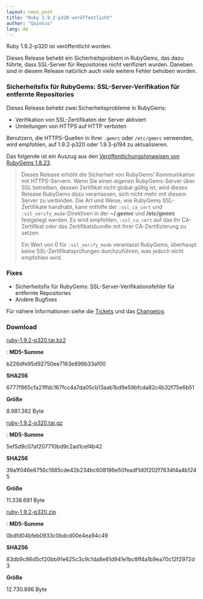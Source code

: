 ```yaml
---
layout: news_post
title: "Ruby 1.9.2-p320 veröffentlicht"
author: "Quintus"
lang: de
---
```


Ruby 1.9.2-p320 ist veröffentlicht worden.

Dieses Release behebt ein Sicherheitsproblem in RubyGems, das dazu
führte, dass SSL-Server für Repositories nicht verifiziert wurden.
Daneben sind in diesem Release natürlich auch viele weitere Fehler
behoben worden.

### Sicherheitsfix für RubyGems: SSL-Server-Verifikation für entfernte Repositories

Dieses Release behebt zwei Sicherheitsprobleme in RubyGems:

* Verifikation von SSL-Zertifikaten der Server aktiviert
* Umleitungen von HTTPS auf HTTP verboten

Benutzern, die HTTPS-Quellen in ihrer `.gemrc` oder `/etc/gemrc`
verwenden, wird empfohlen, auf 1.9.2-p320 oder 1.9.3-p194 zu
aktualisieren.

Das folgende ist ein Auszug aus den [Veröffentlichungshinweisen von
RubyGems 1.8.23][1].

> Dieses Release erhöht die Sicherheit von RubyGems’ Kommunikation mit
> HTTPS-Servern. Wenn Sie einen eigenen RubyGems-Server über SSL
> betreiben, dessen Zertifikat nicht global gültig ist, wird dieses
> Release RubyGems dazu veranlassen, sich nicht mehr mit diesem Server
> zu verbinden.
> Die Art und Weise, wie RubyGems SSL-Zertifikate handhabt, kann
> mithilfe der `:ssl_ca_cert` und `:ssl_verify_mode`-Direktiven in der
> **~/.gemrc** und **/etc/gemrc** festgelegt werden. Es wird empfohlen,
> `:ssl_ca_cert` auf das Ihr CA-Zertifikat oder das Zertifikatsbundle
> mit Ihrer CA-Zertifizierung zu setzen.
> 
> Ein Wert von 0 für `:ssl_verify_mode` veranlasst RubyGems, überhaupt
> keine SSL-Zertifikatsprüfungen durchzuführen, was jedoch nicht
> empfohlen wird.

### Fixes

* Sicherheitsfix für RubyGems: SSL-Server-Verifikationsfehler für
  entfernte Repositories
* Andere Bugfixes

Für nähere Informationen siehe die [Tickets][2] und das [Changelog][3].

### Download

[ruby-1.9.2-p320.tar.bz2][4]

: **MD5-Summe**

  b226dfe95d92750ee7163e899b33af00

  **SHA256**

  6777f865cfa21ffdc167fcc4a7da05cb13aab1bd9e59bfcda82c4b32f75e6b51

  **Größe**

  8\.981.382 Byte

[ruby-1.9.2-p320.tar.gz][5]

: **MD5-Summe**

  5ef5d9c07af207710bd9c2ad1cef4b42

  **SHA256**

  39a1f046e8756c1885cde42b234bc608196e50feadf1d0f202f7634f4a4b1245

  **Größe**

  11\.338.691 Byte

[ruby-1.9.2-p320.zip][6]

: **MD5-Summe**

  0bdfd04bfeb0933c0bdcd00e4ea94c49

  **SHA256**

  83db9c86d5cf20bb91e625c3c9c1da8e61d941e1bc8ff4a1b9ea70c12f2972d3

  **Größe**

  12\.730.896 Byte



[1]: https://github.com/rubygems/rubygems/blob/1.8/History.txt 
[2]: https://bugs.ruby-lang.org/projects/ruby-192/issues?set_filter=1&amp;status_id=5 
[3]: http://svn.ruby-lang.org/repos/ruby/tags/v1_9_2_320/ChangeLog 
[4]: ftp://ftp.ruby-lang.org/pub/ruby/1.9/ruby-1.9.2-p320.tar.bz2 
[5]: ftp://ftp.ruby-lang.org/pub/ruby/1.9/ruby-1.9.2-p320.tar.gz 
[6]: ftp://ftp.ruby-lang.org/pub/ruby/1.9/ruby-1.9.2-p320.zip 
